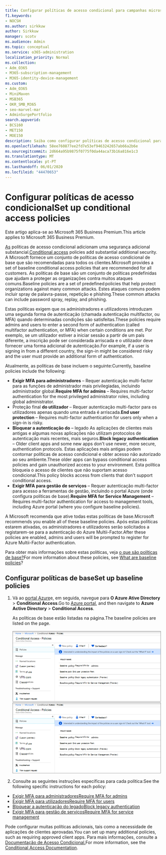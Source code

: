 ```yaml
---
title: Configurar políticas de acesso condicional para campanhas microsoft 365
f1.keywords:
- NOCSH
ms.author: sirkkuw
author: Sirkkuw
manager: scotv
ms.audience: Admin
ms.topic: conceptual
ms.service: o365-administration
localization_priority: Normal
ms.collection:
- Adm_O365
- M365-subscription-management
- M365-identity-device-management
ms.custom:
- Adm_O365
- MiniMaven
- MSB365
- OKR_SMB_M365
- seo-marvel-mar
- AdminSurgePortfolio
search.appverid:
- BCS160
- MET150
- MOE150
description: Saiba como configurar políticas de acesso condicional para as Campanhas Microsoft 365 para adicionar segurança adicional substancial.
ms.openlocfilehash: 58ee760877ee2fd7e53ef9463242657ab66a2b6e
ms.sourcegitcommit: 2d664a95b9875f0775f0da44aca73b16a816e1c3
ms.translationtype: MT
ms.contentlocale: pt-PT
ms.lasthandoff: 06/01/2020
ms.locfileid: "44470653"
---
```

# <a name="set-up-conditional-access-policies"></a><span data-ttu-id="9c7f2-103">Configurar políticas de acesso condicional</span><span class="sxs-lookup"><span data-stu-id="9c7f2-103">Set up conditional access policies</span></span>

<span data-ttu-id="9c7f2-104">Este artigo aplica-se ao Microsoft 365 Business Premium.</span><span class="sxs-lookup"><span data-stu-id="9c7f2-104">This article applies to Microsoft 365 Business Premium.</span></span>

<span data-ttu-id="9c7f2-105">[As](https://docs.microsoft.com/azure/active-directory/conditional-access/overview) políticas de acesso condicional adicionam uma segurança adicional substancial.</span><span class="sxs-lookup"><span data-stu-id="9c7f2-105">[Conditional access](https://docs.microsoft.com/azure/active-directory/conditional-access/overview) policies add substantial additional security.</span></span> <span data-ttu-id="9c7f2-106">A Microsoft fornece um conjunto de políticas de acesso condicional de base que são recomendadas para todos os clientes.</span><span class="sxs-lookup"><span data-stu-id="9c7f2-106">Microsoft provides a set of baseline conditional access policies that are recommended for all customers.</span></span> <span data-ttu-id="9c7f2-107">As políticas de base são um conjunto de políticas predefinidas que ajudam a proteger as organizações contra muitos ataques comuns.</span><span class="sxs-lookup"><span data-stu-id="9c7f2-107">Baseline policies are a set of predefined policies that help protect organizations against many common attacks.</span></span> <span data-ttu-id="9c7f2-108">Estes ataques comuns podem incluir spray de palavra-passe, repetição e phishing.</span><span class="sxs-lookup"><span data-stu-id="9c7f2-108">These common attacks can include password spray, replay, and phishing.</span></span>

<span data-ttu-id="9c7f2-109">Estas políticas exigem que os administradores e utilizadores introduzam uma segunda forma de autenticação (chamada autenticação multifactor, ou MFA) quando determinadas condições são satisfeitas.</span><span class="sxs-lookup"><span data-stu-id="9c7f2-109">These policies require admins and users to enter a second form of authentication (called multifactor authentication, or MFA) when certain conditions are met.</span></span> <span data-ttu-id="9c7f2-110">Por exemplo, se um utilizador estiver a iniciar sessão a partir de um país diferente, a inscrição pode ser considerada arriscada e o utilizador deve fornecer uma forma adicional de autenticação.</span><span class="sxs-lookup"><span data-stu-id="9c7f2-110">For example, if a user is signing in from a different country, the sign-in might be considered risky and the user must provide an additional form of authentication.</span></span> 

<span data-ttu-id="9c7f2-111">Atualmente, as políticas de base incluem o seguinte:</span><span class="sxs-lookup"><span data-stu-id="9c7f2-111">Currently, baseline policies include the following:</span></span>
- <span data-ttu-id="9c7f2-112">**Exigir MFA para administradores** &ndash; Requer autenticação multi-factor para as funções de administrador mais privilegiadas, incluindo administrador global.</span><span class="sxs-lookup"><span data-stu-id="9c7f2-112">**Require MFA for admins** &ndash; Requires multi-factor authentication for the most privileged administrator roles, including global administrator.</span></span>
- <span data-ttu-id="9c7f2-113">Proteção final **do utilizador** &ndash; Requer autenticação multi-factor para os utilizadores apenas quando uma entrada é arriscada.</span><span class="sxs-lookup"><span data-stu-id="9c7f2-113">**End user protection** &ndash; Requires multi-factor authentication for users only when a sign-in is risky.</span></span> 
- <span data-ttu-id="9c7f2-114">**Bloquear a autenticação do** &ndash; legado As aplicações de clientes mais antigas e algumas novas aplicações não utilizam protocolos de autenticação mais recentes, mais seguros.</span><span class="sxs-lookup"><span data-stu-id="9c7f2-114">**Block legacy authentication** &ndash; Older client apps and some new apps don't use newer, more secure, authentication protocols.</span></span> <span data-ttu-id="9c7f2-115">Estas aplicações mais antigas podem contornar políticas de acesso condicional e obter acesso não autorizado ao seu ambiente.</span><span class="sxs-lookup"><span data-stu-id="9c7f2-115">These older apps can bypass conditional access policies and gain unauthorized access to your environment.</span></span> <span data-ttu-id="9c7f2-116">Esta política bloqueia o acesso de clientes que não suportam acesso condicional.</span><span class="sxs-lookup"><span data-stu-id="9c7f2-116">This policy blocks access from clients that don't support conditional access.</span></span> 
- <span data-ttu-id="9c7f2-117">**Exigir MFA para gestão de serviços** &ndash; Requer autenticação multi-factor para acesso a ferramentas de gestão, incluindo o portal Azure (onde configura políticas de base).</span><span class="sxs-lookup"><span data-stu-id="9c7f2-117">**Require MFA for Service Management** &ndash; Requires multi-factor authentication for access to management tools, including Azure portal (where you configure baseline policies).</span></span> 

<span data-ttu-id="9c7f2-118">A Microsoft recomenda que ative todas estas políticas de base.</span><span class="sxs-lookup"><span data-stu-id="9c7f2-118">Microsoft recommends you enable all of these baseline policies.</span></span> <span data-ttu-id="9c7f2-119">Após estas políticas estarem ativadas, os administradores e utilizadores serão solicitados a registarem-se para a autenticação do Azure Multii-Factor.</span><span class="sxs-lookup"><span data-stu-id="9c7f2-119">After these policies are enabled, admins and users will be prompted to register for Azure Multii-Factor authentication.</span></span>

<span data-ttu-id="9c7f2-120">Para obter mais informações sobre estas políticas, veja [o que são políticas de base?](https://docs.microsoft.com/azure/active-directory/conditional-access/concept-baseline-protection)</span><span class="sxs-lookup"><span data-stu-id="9c7f2-120">For more information about these policies, see [What are baseline policies](https://docs.microsoft.com/azure/active-directory/conditional-access/concept-baseline-protection)?</span></span>


## <a name="set-up-baseline-policies"></a><span data-ttu-id="9c7f2-121">Configurar políticas de base</span><span class="sxs-lookup"><span data-stu-id="9c7f2-121">Set up baseline policies</span></span>

1. <span data-ttu-id="9c7f2-122">Vá ao [portal Azure](https://portal.azure.com)e, em seguida, navegue para **O Azure Ative Directory** \> **Conditional Access**.</span><span class="sxs-lookup"><span data-stu-id="9c7f2-122">Go to [Azure portal](https://portal.azure.com), and then navigate to **Azure Active Directory** \> **Conditional Access**.</span></span>
    
    <span data-ttu-id="9c7f2-123">As políticas de base estão listadas na página.</span><span class="sxs-lookup"><span data-stu-id="9c7f2-123">The baseline policies are listed on the page.</span></span> <br/> <br/>
    <span data-ttu-id="9c7f2-124">![Página que lista políticas de base para acesso condicional.](../media/baslinepolicies.png)</span><span class="sxs-lookup"><span data-stu-id="9c7f2-124">![Page that lists baseline policies for conditional access.](../media/baslinepolicies.png)</span></span>
1. <span data-ttu-id="9c7f2-125">Consulte as seguintes instruções específicas para cada política:</span><span class="sxs-lookup"><span data-stu-id="9c7f2-125">See the following specific instructions for each policy:</span></span>

  - [<span data-ttu-id="9c7f2-126">Exigir MFA para administradores</span><span class="sxs-lookup"><span data-stu-id="9c7f2-126">Require MFA for admins</span></span>](https://docs.microsoft.com/azure/active-directory/conditional-access/howto-baseline-protect-administrators)
- [<span data-ttu-id="9c7f2-127">Exigir MFA para utilizadores</span><span class="sxs-lookup"><span data-stu-id="9c7f2-127">Require MFA for users</span></span>](https://docs.microsoft.com/azure/active-directory/conditional-access/howto-baseline-protect-end-users)  
 - [<span data-ttu-id="9c7f2-128">Bloquear a autenticação do legado</span><span class="sxs-lookup"><span data-stu-id="9c7f2-128">Block legacy authentication</span></span>](https://docs.microsoft.com/azure/active-directory/conditional-access/howto-baseline-protect-legacy-auth)
  - [<span data-ttu-id="9c7f2-129">Exigir MFA para gestão de serviços</span><span class="sxs-lookup"><span data-stu-id="9c7f2-129">Require MFA for service management</span></span>](https://docs.microsoft.com/azure/active-directory/conditional-access/howto-baseline-protect-azure)

<span data-ttu-id="9c7f2-130">Pode configurar muitas políticas adicionais, tais como a necessidade de aplicações de clientes aprovadas.</span><span class="sxs-lookup"><span data-stu-id="9c7f2-130">You can set up many additional policies, such as requiring approved client apps.</span></span> <span data-ttu-id="9c7f2-131">Para mais informações, consulte a [Documentação de Acesso Condicional.](https://docs.microsoft.com/azure/active-directory/conditional-access/)</span><span class="sxs-lookup"><span data-stu-id="9c7f2-131">For more information, see the [Conditional Access Documentation](https://docs.microsoft.com/azure/active-directory/conditional-access/).</span></span>
